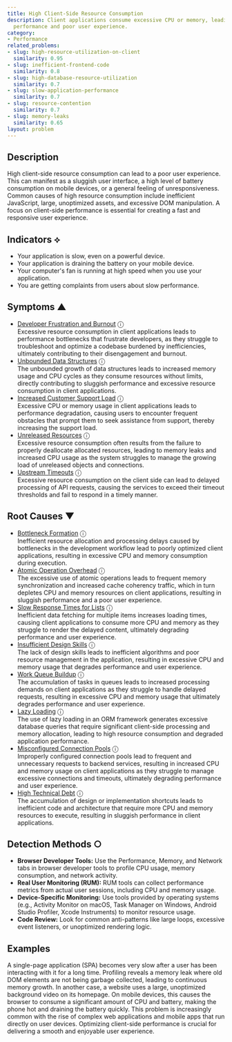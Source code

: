 ```yaml
---
title: High Client-Side Resource Consumption
description: Client applications consume excessive CPU or memory, leading to sluggish
  performance and poor user experience.
category:
- Performance
related_problems:
- slug: high-resource-utilization-on-client
  similarity: 0.95
- slug: inefficient-frontend-code
  similarity: 0.8
- slug: high-database-resource-utilization
  similarity: 0.7
- slug: slow-application-performance
  similarity: 0.7
- slug: resource-contention
  similarity: 0.7
- slug: memory-leaks
  similarity: 0.65
layout: problem
---
```


## Description
High client-side resource consumption can lead to a poor user experience. This can manifest as a sluggish user interface, a high level of battery consumption on mobile devices, or a general feeling of unresponsiveness. Common causes of high resource consumption include inefficient JavaScript, large, unoptimized assets, and excessive DOM manipulation. A focus on client-side performance is essential for creating a fast and responsive user experience.


## Indicators ⟡
- Your application is slow, even on a powerful device.
- Your application is draining the battery on your mobile device.
- Your computer's fan is running at high speed when you use your application.
- You are getting complaints from users about slow performance.


## Symptoms ▲

- [Developer Frustration and Burnout](developer-frustration-and-burnout.md) <span class="info-tooltip" title="Confidence: 0.436, Strength: 0.652">ⓘ</span>
<br/>  Excessive resource consumption in client applications leads to performance bottlenecks that frustrate developers, as they struggle to troubleshoot and optimize a codebase burdened by inefficiencies, ultimately contributing to their disengagement and burnout.
- [Unbounded Data Structures](unbounded-data-structures.md) <span class="info-tooltip" title="Confidence: 0.391, Strength: 0.659">ⓘ</span>
<br/>  The unbounded growth of data structures leads to increased memory usage and CPU cycles as they consume resources without limits, directly contributing to sluggish performance and excessive resource consumption in client applications.
- [Increased Customer Support Load](increased-customer-support-load.md) <span class="info-tooltip" title="Confidence: 0.388, Strength: 0.650">ⓘ</span>
<br/>  Excessive CPU or memory usage in client applications leads to performance degradation, causing users to encounter frequent obstacles that prompt them to seek assistance from support, thereby increasing the support load.
- [Unreleased Resources](unreleased-resources.md) <span class="info-tooltip" title="Confidence: 0.360, Strength: 0.685">ⓘ</span>
<br/>  Excessive resource consumption often results from the failure to properly deallocate allocated resources, leading to memory leaks and increased CPU usage as the system struggles to manage the growing load of unreleased objects and connections.
- [Upstream Timeouts](upstream-timeouts.md) <span class="info-tooltip" title="Confidence: 0.345, Strength: 0.551">ⓘ</span>
<br/>  Excessive resource consumption on the client side can lead to delayed processing of API requests, causing the services to exceed their timeout thresholds and fail to respond in a timely manner.

## Root Causes ▼

- [Bottleneck Formation](bottleneck-formation.md) <span class="info-tooltip" title="Confidence: 0.379, Strength: 0.912">ⓘ</span>
<br/>  Inefficient resource allocation and processing delays caused by bottlenecks in the development workflow lead to poorly optimized client applications, resulting in excessive CPU and memory consumption during execution.
- [Atomic Operation Overhead](atomic-operation-overhead.md) <span class="info-tooltip" title="Confidence: 0.343, Strength: 0.903">ⓘ</span>
<br/>  The excessive use of atomic operations leads to frequent memory synchronization and increased cache coherency traffic, which in turn depletes CPU and memory resources on client applications, resulting in sluggish performance and a poor user experience.
- [Slow Response Times for Lists](slow-response-times-for-lists.md) <span class="info-tooltip" title="Confidence: 0.330, Strength: 0.929">ⓘ</span>
<br/>  Inefficient data fetching for multiple items increases loading times, causing client applications to consume more CPU and memory as they struggle to render the delayed content, ultimately degrading performance and user experience.
- [Insufficient Design Skills](insufficient-design-skills.md) <span class="info-tooltip" title="Confidence: 0.328, Strength: 0.945">ⓘ</span>
<br/>  The lack of design skills leads to inefficient algorithms and poor resource management in the application, resulting in excessive CPU and memory usage that degrades performance and user experience.
- [Work Queue Buildup](work-queue-buildup.md) <span class="info-tooltip" title="Confidence: 0.325, Strength: 0.908">ⓘ</span>
<br/>  The accumulation of tasks in queues leads to increased processing demands on client applications as they struggle to handle delayed requests, resulting in excessive CPU and memory usage that ultimately degrades performance and user experience.
- [Lazy Loading](lazy-loading.md) <span class="info-tooltip" title="Confidence: 0.309, Strength: 0.890">ⓘ</span>
<br/>  The use of lazy loading in an ORM framework generates excessive database queries that require significant client-side processing and memory allocation, leading to high resource consumption and degraded application performance.
- [Misconfigured Connection Pools](misconfigured-connection-pools.md) <span class="info-tooltip" title="Confidence: 0.306, Strength: 0.857">ⓘ</span>
<br/>  Improperly configured connection pools lead to frequent and unnecessary requests to backend services, resulting in increased CPU and memory usage on client applications as they struggle to manage excessive connections and timeouts, ultimately degrading performance and user experience.
- [High Technical Debt](high-technical-debt.md) <span class="info-tooltip" title="Confidence: 0.306, Strength: 0.856">ⓘ</span>
<br/>  The accumulation of design or implementation shortcuts leads to inefficient code and architecture that require more CPU and memory resources to execute, resulting in sluggish performance in client applications.

## Detection Methods ○

- **Browser Developer Tools:** Use the Performance, Memory, and Network tabs in browser developer tools to profile CPU usage, memory consumption, and network activity.
- **Real User Monitoring (RUM):** RUM tools can collect performance metrics from actual user sessions, including CPU and memory usage.
- **Device-Specific Monitoring:** Use tools provided by operating systems (e.g., Activity Monitor on macOS, Task Manager on Windows, Android Studio Profiler, Xcode Instruments) to monitor resource usage.
- **Code Review:** Look for common anti-patterns like large loops, excessive event listeners, or unoptimized rendering logic.


## Examples
A single-page application (SPA) becomes very slow after a user has been interacting with it for a long time. Profiling reveals a memory leak where old DOM elements are not being garbage collected, leading to continuous memory growth. In another case, a website uses a large, unoptimized background video on its homepage. On mobile devices, this causes the browser to consume a significant amount of CPU and battery, making the phone hot and draining the battery quickly. This problem is increasingly common with the rise of complex web applications and mobile apps that run directly on user devices. Optimizing client-side performance is crucial for delivering a smooth and enjoyable user experience.
